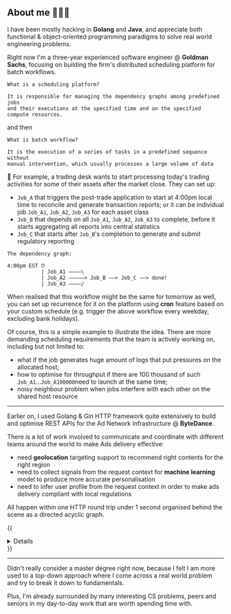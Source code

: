 ## About me 🧑🏻‍💻

I have been mostly hacking in **Golang** and **Java**, and appreciate both functional & object-oriented programming paradigms to solve real world engineering problems.

Right now I'm a three-year experienced software engineer @ **Goldman Sachs**, focusing on building the firm's distributed scheduling platform for batch workflows.

```text
What is a scheduling platform?

It is responsible for managing the dependency graphs among predefined jobs 
and their executions at the specified time and on the specified compute resources.
```

and then

```text
What is batch workflow?

It is the execution of a series of tasks in a predefined sequence without 
manual intervention, which usually processes a large volume of data
```

🤔 For example, a trading desk wants to start processing today's trading activities for some of their assets after the market close. They can set up:
* `Job_A` that triggers the post-trade application to start at 4:00pm local time to reconcile and generate transaction reports; or it can be individual job `Job_A1`, `Job_A2`, `Job_A3` for each asset class 
* `Job_B` that depends on all `Job_A1`, `Job_A2`, `Job_A3` to complete, before it starts aggregating all reports into central statistics
* `Job_C` that starts after `Job_B`'s completion to generate and submit regulatory reporting

```text
The dependency graph:

4:00pm EST ⏰
           | Job_A1 ————\
           | Job_A2 —————> Job_B ——> Job_C ——> done!
           | Job_A3 ————/
```

When realised that this workflow might be the same for tomorrow as well, you can set up recurrence for it on the platform using 
**cron** feature based on your custom schedule (e.g. trigger the above workflow every weekday, excluding bank holidays).

Of course, this is a simple example to illustrate the idea. There are more demanding scheduling requirements that the team is actively working on,
including but not limited to:

* what if the job generates huge amount of logs that put pressures on the allocated host;
* how to optimise for throughput if there are 100 thousand of such `Job_A1`...`Job_A100000`need to launch at the same time;
* noisy neighbour problem when jobs interfere with each other on the shared host resource

---

Earlier on, I used Golang & Gin HTTP framework quite extensively to build and optimise REST APIs for the Ad Network infrastructure @ **ByteDance**.

There is a lot of work involved to communicate and coordinate with different teams around the world to make Ads delivery effective:
* need **geolocation** targeting support to recommend right contents for the right region
* need to collect signals from the request context for **machine learning** model to produce more accurate personalisation
* need to infer user profile from the request context in order to make ads delivery compliant with local regulations

All happen within one HTTP round trip under 1 second organised behind the scene as a directed acyclic graph.

{{<details title="How does an OpenRTB request context (`POST payload`) look like:" >}}
```json
{
  "id": "YjqJLwAOHaAFwkGeqAj3Kg",
  "imp": [
    {
      "id": "1",
      "video": {
        "mimes": [
          "video/mp4"
        ],
        "maxduration": 600,
        "w": 360,
        "h": 640,
        "startdelay": 0,
        "playbackmethod": [
          3
        ],
        "pos": 1,
        "api": [
          3,
          6
        ],
        "protocols": [
          2,
          3
        ],
        "skip": 1,
        "placement": 5,
        "playbackend": 1
      },
      "displaymanager": "GOOGLE",
      "instl": 1,
      "bidfloor": 0.01,
      "bidfloorcur": "USD",
      "metric": [
        {
          "type": "click_through_rate",
          "value": 0.228,
          "vendor": "EXCHANGE"
        },
        {
          "type": "video_completion_rate",
          "value": 0.845,
          "vendor": "EXCHANGE"
        },
        {
          "type": "viewability",
          "value": 0.930,
          "vendor": "EXCHANGE"
        }
      ],
      "ext": {
        "billing_id": [
          "123456789"
        ],
        "open_bidding": {
          "is_open_bidding": 1,
          "adunit_mappings": [
            {
              "keyvals": [
                {
                  "key": "appid",
                  "value": "1000001"
                },
                {
                  "key": "placementid",
                  "value": "900000001"
                }
              ],
              "format": 5
            }
          ]
        }
      }
    }
  ],
  "app": {
    "name": "android app",
    "bundle": "com.android.app",
    "publisher": {
      "id": "pub-id",
      "ext": {
        "country": "JP"
      }
    },
    "content": {
      "url": "https://play.google.com/store/apps/details?id=com.android.app",
      "userrating": "3.5",
      "livestream": 0,
      "language": "en"
    },
    "storeurl": "https://play.google.com/store/apps/details?id=com.android.app",
    "ext": {
      "installed_sdk": [
        {
          "id": "com.google.ads.mediation.pangle.PangleMediationAdapter",
          "sdk_version": {
            "major": 4,
            "minor": 3,
            "micro": 4
          },
          "adapter_version": {
            "major": 4,
            "minor": 3,
            "micro": 400
          }
        }
      ]
    }
  },
  "device": {
    "ua": "Mozilla/5.0 (Linux; Android 9) Chrome/99.0.4844.58",
    "ip": "164.52.25.0",
    "geo": {
      "lat": 40,
      "lon": 116.31999999999999,
      "country": "CHN",
      "region": "CN-11",
      "city": "Beijing",
      "zip": "100190",
      "type": 2,
      "accuracy": 15009
    },
    "make": "samsung",
    "model": "a16",
    "os": "android",
    "osv": "9",
    "devicetype": 4,
    "lmt": 0,
    "w": 360,
    "h": 640,
    "pxratio": 3,
    "ext": {
      "user_agent_data": {
        "browser": {
          "brand": "Chrome",
          "version": [
            "99",
            "58"
          ]
        },
        "platform": {
          "brand": "Android",
          "version": [
            "9"
          ]
        },
        "mobile": 1,
        "model": "a16",
        "browsers": [
          {
            "brand": "Mozilla",
            "version": [
              "5"
            ]
          },
          {
            "brand": "Chrome",
            "version": [
              "99",
              "58"
            ]
          }
        ]
      }
    }
  },
  "user": {
    "id": "user-id",
    "data": [
      {
        "id": "publisher-id",
        "name": "Publisher Passed",
        "segment": [
          {
            "name": "appid",
            "value": "8000001"
          },
          {
            "name": "placementid",
            "value": "900000001"
          }
        ]
      }
    ]
  },
  "tmax": 1000,
  "cur": [
    "USD"
  ],
  "bcat": [
    "IAB7-39"
  ]
}
```
{{</details>}}
&nbsp;

---

Didn't really consider a master degree right now, because I felt I am more used to a top-down approach where I come across a real world problem
and try to break it down to fundamentals. 

Plus, I'm already surrounded by many interesting CS problems, peers and seniors in my day-to-day work that are worth spending time with.
